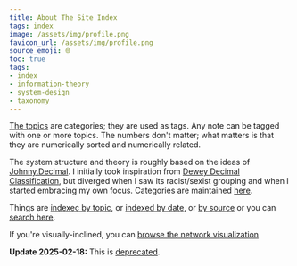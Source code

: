 ```yaml
---
title: About The Site Index
tags: index
image: /assets/img/profile.png
favicon_url: /assets/img/profile.png
source_emoji: 🌐
toc: true
tags:
- index
- information-theory
- system-design
- taxonomy
---
```


[The topics](/tags) are categories; they are used as tags.
Any note can be tagged with one or more topics.
The numbers don't matter; what matters is that they are numerically sorted and numerically related.

The system structure and theory is roughly based on the ideas of <a href="https://johnnydecimal.com" target="_blank">Johnny.Decimal</a>.
I initially took inspiration from <a href="https://en.wikipedia.org/wiki/Dewey_Decimal_Classification" target="_blank">Dewey Decimal Classification</a>, but diverged when I saw its racist/sexist grouping and when I started embracing my own focus.
  Categories are maintained <a href="https://github.com/joshbeckman/notes/blob/master/_data/decimals.yml">here</a>.

Things are [indexec by topic](/tags), or <a href="/dates">indexed by date</a>, or <a href="/sources">by source</a> or you can <a href="/search">search here</a>.

If you're visually-inclined, you can [browse the network visualization](/network)

**Update 2025-02-18:** This is [deprecated](https://www.joshbeckman.org/blog/dropping-johnny-decimal-leaning-into-tags-and-search).
